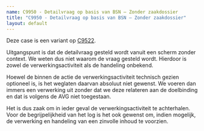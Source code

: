 ```yaml
---
name: C9950 - Detailvraag op basis van BSN – Zonder zaakdossier
title: "C9950 - Detailvraag op basis van BSN – Zonder zaakdossier"
layout: default
---
```


Deze case is een variant op [C9522](./9522.md).

Uitgangspunt is dat de detailvraag gesteld wordt vanuit een scherm zonder context. We weten dus niet waarom de vraag gesteld wordt. Hierdoor is zowel de verwerkingsactiviteit als de handeling onbekend.

Hoewel de binnen de actie de verwerkingsactiviteit technisch gezien optioneel is, is het weglaten daarvan absoluut niet gewenst. We voeren dan immers een verwerking uit zonder dat we deze relateren aan de doelbinding en dat is volgens de AVG niet toegestaan.

Het is dus zaak om in ieder geval de verwerkingsactiviteit te achterhalen. Voor de begrijpelijkheid van het log is het ook gewenst om, indien mogelijk, de verwerking en handeling van een zinvolle inhoud te voorzien.
